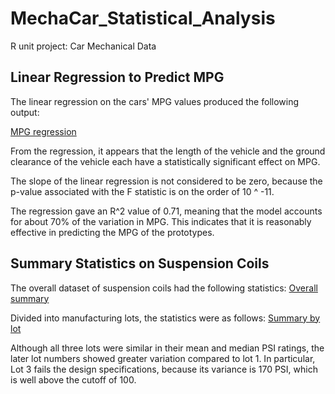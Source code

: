 # MechaCar_Statistical_Analysis
R unit project: Car Mechanical Data


## Linear Regression to Predict MPG
The linear regression on the cars' MPG values produced the following output:

[MPG regression](images/mpg_lin_reg.png)

From the regression, it appears that the length of the vehicle and the ground clearance of the vehicle each have a statistically significant effect on MPG.

The slope of the linear regression is not considered to be zero, because the p-value associated with the F statistic is on the order of 10 ^ -11.

The regression gave an R^2 value of 0.71, meaning that the model accounts for about 70% of the variation in MPG. This indicates that it is reasonably effective in predicting the MPG of the prototypes.

## Summary Statistics on Suspension Coils
The overall dataset of suspension coils had the following statistics:
[Overall summary](images/total_summary.png)

Divided into manufacturing lots, the statistics were as follows:
[Summary by lot](images/lot_summary.png)

Although all three lots were similar in their mean and median PSI ratings, the later lot numbers showed greater variation compared to lot 1. In particular, Lot 3 fails the design specifications, because its variance is 170 PSI, which is well above the cutoff of 100.

##

##